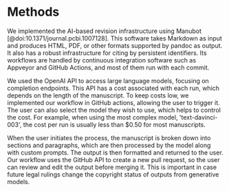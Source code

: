 # Methods

We implemented the AI-based revision infrastructure using Manubot [@doi:10.1371/journal.pcbi.1007128].
This software takes Markdown as input and produces HTML, PDF, or other formats supported by pandoc as output.
It also has a robust infrastructure for citing by persistent identifiers.
Its workflows are handled by continuous integration software such as Appveyor and GitHub Actions, and most of them run with each commit.

We used the OpenAI API to access large language models, focusing on completion endpoints.
This API has a cost associated with each run, which depends on the length of the manuscript.
To keep costs low, we implemented our workflow in GitHub actions, allowing the user to trigger it.
The user can also select the model they wish to use, which helps to control the cost.
For example, when using the most complex model, 'text-davinci-003', the cost per run is usually less than $0.50 for most manuscripts.

When the user initiates the process, the manuscript is broken down into sections and paragraphs, which are then processed by the model along with custom prompts.
The output is then formatted and returned to the user.
Our workflow uses the GitHub API to create a new pull request, so the user can review and edit the output before merging it.
This is important in case future legal rulings change the copyright status of outputs from generative models.
